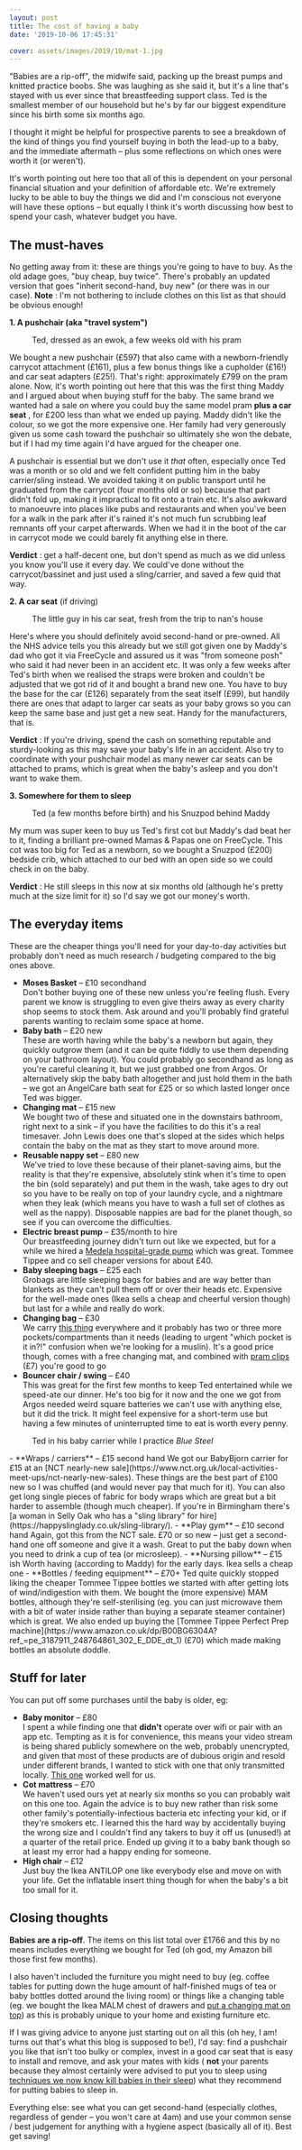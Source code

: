 ```yaml
---
layout: post
title: The cost of having a baby
date: '2019-10-06 17:45:31'

cover: assets/images/2019/10/mat-1.jpg
---
```


"Babies are a rip-off", the midwife said, packing up the breast pumps and knitted practice boobs. She was laughing as she said it, but it's a line that's stayed with us ever since that breastfeeding support class. Ted is the smallest member of our household but he's by far our biggest expenditure since his birth some six months ago.

I thought it might be helpful for prospective parents to see a breakdown of the kind of things you find yourself buying in both the lead-up to a baby, and the immediate aftermath – plus some reflections on which ones were worth it (or weren't).

It's worth pointing out here too that all of this is dependent on your personal financial situation and your definition of affordable etc. We're extremely lucky to be able to buy the things we did and I'm conscious not everyone will have these options – but equally I think it's worth discussing how best to spend your cash, whatever budget you have.

## The must-haves

No getting away from it: these are things you're going to have to buy. As the old adage goes, "buy cheap, buy twice". There's probably an updated version that goes "inherit second-hand, buy new" (or there was in our case). **Note** : I'm not bothering to include clothes on this list as that should be obvious enough!

**1. A pushchair (aka "travel system")**

<figure class="kg-card kg-image-card kg-card-hascaption"><img src="/assets/images/2019/10/pram.jpg" class="kg-image" alt loading="lazy"><figcaption>Ted, dressed as an ewok, a few weeks old with his pram</figcaption></figure>

We bought a new pushchair (£597) that also came with a newborn-friendly carrycot attachment (£161), plus a few bonus things like a cupholder (£16!) and car seat adapters (£25!). That's right: approximately £799 on the pram alone. Now, it's worth pointing out here that this was the first thing Maddy and I argued about when buying stuff for the baby. The same brand we wanted had a sale on where you could buy the same model pram **plus a car seat** , for £200 less than what we ended up paying. Maddy didn't like the colour, so we got the more expensive one. Her family had very generously given us some cash toward the pushchair so ultimately she won the debate, but if I had my time again I'd have argued for the cheaper one.

A pushchair is essential but we don't use it _that_ often, especially once Ted was a month or so old and we felt confident putting him in the baby carrier/sling instead. We avoided taking it on public transport until he graduated from the carrycot (four months old or so) because that part didn't fold up, making it impractical to fit onto a train etc. It's also awkward to manoeuvre into places like pubs and restaurants and when you've been for a walk in the park after it's rained it's not much fun scrubbing leaf remnants off your carpet afterwards. When we had it in the boot of the car in carrycot mode we could barely fit anything else in there.

**Verdict** : get a half-decent one, but don't spend as much as we did unless you know you'll use it every day. We could've done without the carrycot/bassinet and just used a sling/carrier, and saved a few quid that way.

**2. A car seat** (if driving)

<figure class="kg-card kg-image-card kg-card-hascaption"><img src="/assets/images/2019/10/carseat2.jpg" class="kg-image" alt loading="lazy"><figcaption>The little guy in his car seat, fresh from the trip to nan's house</figcaption></figure>

Here's where you should definitely avoid second-hand or pre-owned. All the NHS advice tells you this already but we still got given one by Maddy's dad who got it via FreeCycle and assured us it was "from someone posh" who said it had never been in an accident etc. It was only a few weeks after Ted's birth when we realised the straps were broken and couldn't be adjusted that we got rid of it and bought a brand new one. You have to buy the base for the car (£126) separately from the seat itself (£99), but handily there are ones that adapt to larger car seats as your baby grows so you can keep the same base and just get a new seat. Handy for the manufacturers, that is.

**Verdict** : If you're driving, spend the cash on something reputable and sturdy-looking as this may save your baby's life in an accident. Also try to coordinate with your pushchair model as many newer car seats can be attached to prams, which is great when the baby's asleep and you don't want to wake them.

**3. Somewhere for them to sleep**

<figure class="kg-card kg-image-card kg-card-hascaption"><img src="/assets/images/2019/10/sleep.jpg" class="kg-image" alt loading="lazy"><figcaption>Ted (a few months before birth) and his Snuzpod behind Maddy</figcaption></figure>

My mum was super keen to buy us Ted's first cot but Maddy's dad beat her to it, finding a brilliant pre-owned Mamas & Papas one on FreeCycle. This cot was too big for Ted as a newborn, so we bought a Snuzpod (£200) bedside crib, which attached to our bed with an open side so we could check in on the baby.

**Verdict** : He still sleeps in this now at six months old (although he's pretty much at the size limit for it) so I'd say we got our money's worth.

## The everyday items

These are the cheaper things you'll need for your day-to-day activities but probably don't need as much research / budgeting compared to the big ones above.

- **Moses Basket** – £10 secondhand  
Don't bother buying one of these new unless you're feeling flush. Every parent we know is struggling to even give theirs away as every charity shop seems to stock them. Ask around and you'll probably find grateful parents wanting to reclaim some space at home.  
- **Baby bath** – £20 new  
These are worth having while the baby's a newborn but again, they quickly outgrow them (and it can be quite fiddly to use them depending on your bathroom layout). You could probably go secondhand as long as you're careful cleaning it, but we just grabbed one from Argos. Or alternatively skip the baby bath altogether and just hold them in the bath – we got an AngelCare bath seat for £25 or so which lasted longer once Ted was bigger.  
- **Changing mat** – £15 new  
We bought two of these and situated one in the downstairs bathroom, right next to a sink – if you have the facilities to do this it's a real timesaver. John Lewis does one that's sloped at the sides which helps contain the baby on the mat as they start to move around more.  
- **Reusable nappy set** – £80 new  
We've tried to love these because of their planet-saving aims, but the reality is that they're expensive, absolutely stink when it's time to open the bin (sold separately) and put them in the wash, take ages to dry out so you have to be really on top of your laundry cycle, and a nightmare when they leak (which means you have to wash a full set of clothes as well as the nappy). Disposable nappies are bad for the planet though, so see if you can overcome the difficulties.  
- **Electric breast pump** – £35/month to hire  
Our breastfeeding journey didn't turn out like we expected, but for a while we hired a [Medela hospital-grade pump](https://www.medela.co.uk/breastfeeding/products/breast-pumps/symphony-rental) which was great. Tommee Tippee and co sell cheaper versions for about £40.  
- **Baby sleeping bags** – £25 each  
Grobags are little sleeping bags for babies and are way better than blankets as they can't pull them off or over their heads etc. Expensive for the well-made ones (Ikea sells a cheap and cheerful version though) but last for a while and really do work.  
- **Changing bag** – £30  
We carry [this thing](https://www.amazon.co.uk/dp/B07G1S17KG/ref=pe_3187911_189395841_TE_dp_1) everywhere and it probably has two or three more pockets/compartments than it needs (leading to urgent "which pocket is it in?!" confusion when we're looking for a muslin). It's a good price though, comes with a free changing mat, and combined with [pram clips](https://www.amazon.co.uk/dp/B01C39KST8/ref=pe_3187911_189395841_TE_dp_1) (£7) you're good to go  
- **Bouncer chair / swing** – £40  
This was great for the first few months to keep Ted entertained while we speed-ate our dinner. He's too big for it now and the one we got from Argos needed weird square batteries we can't use with anything else, but it did the trick. It might feel expensive for a short-term use but having a few minutes of uninterrupted time to eat is worth every penny.
<figure class="kg-card kg-image-card kg-card-hascaption"><img src="/assets/images/2019/10/carrier2.jpg" class="kg-image" alt loading="lazy"><figcaption>Ted in his baby carrier while I practice <em>Blue Steel</em></figcaption></figure>
- **Wraps / carriers** – £15 second hand  
We got our BabyBjorn carrier for £15 at an [NCT nearly-new sale](https://www.nct.org.uk/local-activities-meet-ups/nct-nearly-new-sales). These things are the best part of £100 new so I was chuffed (and would never pay that much for it). You can also get long single pieces of fabric for body wraps which are great but a bit harder to assemble (though much cheaper). If you're in Birmingham there's [a woman in Selly Oak who has a "sling library" for hire](https://happyslinglady.co.uk/sling-library/).  
- **Play gym** – £10 second hand  
Again, got this from the NCT sale. £70 or so new – just get a second-hand one off someone and give it a wash. Great to put the baby down when you need to drink a cup of tea (or microsleep).  
- **Nursing pillow** – £15 ish  
Worth having (according to Maddy) for the early days. Ikea sells a cheap one  
- **Bottles / feeding equipment** – £70+  
Ted quite quickly stopped liking the cheaper Tommee Tippee bottles we started with after getting lots of wind/indigestion with them. We bought the (more expensive) MAM bottles, although they're self-sterilising (eg. you can just microwave them with a bit of water inside rather than buying a separate steamer container) which is great. We also ended up buying the [Tommee Tippee Perfect Prep machine](https://www.amazon.co.uk/dp/B00BG6304A?ref_=pe_3187911_248764861_302_E_DDE_dt_1) (£70) which made making bottles an absolute doddle.

## Stuff for later

You can put off some purchases until the baby is older, eg:

- **Baby monitor** – £80  
I spent a while finding one that **didn't** operate over wifi or pair with an app etc. Tempting as it is for convenience, this means your video stream is being shared publicly somewhere on the web, probably unencrypted, and given that most of these products are of dubious origin and resold under different brands, I wanted to stick with one that only transmitted locally. [This one](https://www.amazon.co.uk/dp/B07BH3XH8N/ref=pe_3187911_185740111_TE_item) worked well for us.  
- **Cot mattress** – £70  
We haven't used ours yet at nearly six months so you can probably wait on this one too. Again the advice is to buy new rather than risk some other family's potentially-infectious bacteria etc infecting your kid, or if they're smokers etc. I learned this the hard way by accidentally buying the wrong size and I couldn't find any takers to buy it off us (unused!) at a quarter of the retail price. Ended up giving it to a baby bank though so at least my error had a happy ending for someone.  
- **High chair** – £12  
Just buy the Ikea ANTILOP one like everybody else and move on with your life. Get the inflatable insert thing though for when the baby's a bit too small for it.

## Closing thoughts

**Babies are a rip-off**. The items on this list total over £1766 and this by no means includes everything we bought for Ted (oh god, my Amazon bill those first few months).

I also haven't included the furniture you might need to buy (eg. coffee tables for putting down the huge amount of half-finished mugs of tea or baby bottles dotted around the living room) or things like a changing table (eg. we bought the Ikea MALM chest of drawers and [put a changing mat on top](https://www.pinterest.co.uk/pin/104568022567907350/?nic=1)) as this is probably unique to your home and existing furniture etc.

If I was giving advice to anyone just starting out on all this (oh hey, I am! turns out that's what this blog is supposed to be!), I'd say: find a pushchair you like that isn't too bulky or complex, invest in a good car seat that is easy to install and remove, and ask your mates with kids ( **not** your parents because they almost certainly were advised to put you to sleep using [techniques we now know kill babies in their sleep](https://www.nhs.uk/conditions/sudden-infant-death-syndrome-sids/)) what they recommend for putting babies to sleep in.

Everything else: see what you can get second-hand (especially clothes, regardless of gender – you won't care at 4am) and use your common sense / best judgement for anything with a hygiene aspect (basically all of it). Best get saving!

